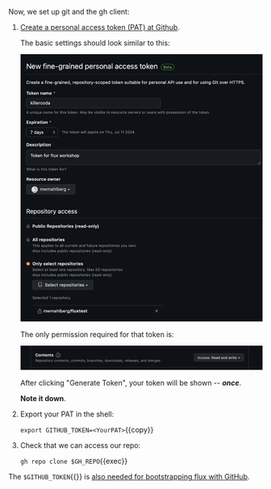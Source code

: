 Now, we set up git and the gh client:

1. [Create a personal access token (PAT) at Github](https://github.com/settings/personal-access-tokens/new).

    The basic settings should look similar to this:

    ![Basic Settings](../../assets/basic-flux/step4/BasicSettings.png)

    The only permission required for that token is:

    ![Required Permissions](../../assets/basic-flux/step4/Permission.png)

    After clicking "Generate Token", your token will be shown -- ***once***.

    **Note it down**.
    
2. Export your PAT in the shell:

    `export GITHUB_TOKEN=<YourPAT>`{{copy}}

3. Check that we can access our repo:

    `gh repo clone $GH_REPO`{{exec}}

The `$GITHUB_TOKEN`{{}} is [also needed for bootstrapping flux with GitHub](https://fluxcd.io/flux/installation/bootstrap/github/#github-pat).


